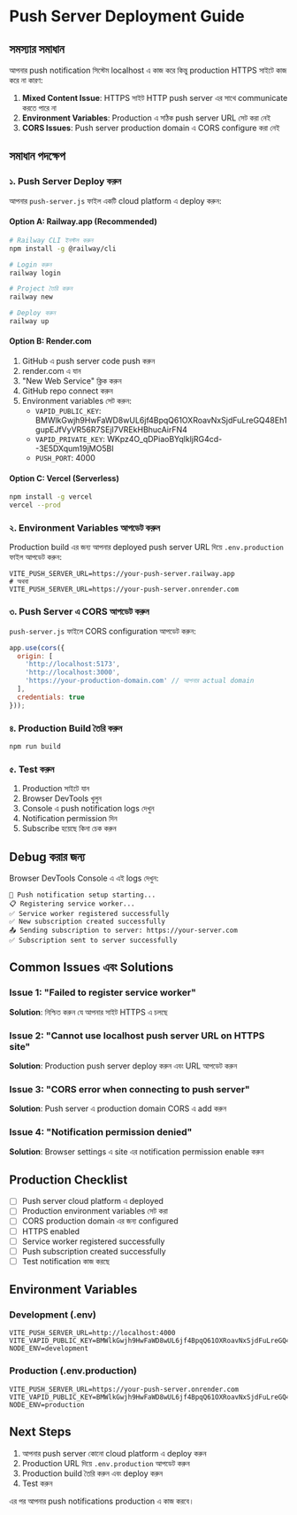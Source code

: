 # Push Server Deployment Guide

## সমস্যার সমাধান

আপনার push notification সিস্টেম localhost এ কাজ করে কিন্তু production HTTPS সাইটে কাজ করে না কারণ:

1. **Mixed Content Issue**: HTTPS সাইট HTTP push server এর সাথে communicate করতে পারে না
2. **Environment Variables**: Production এ সঠিক push server URL সেট করা নেই
3. **CORS Issues**: Push server production domain এ CORS configure করা নেই

## সমাধান পদক্ষেপ

### ১. Push Server Deploy করুন

আপনার `push-server.js` ফাইল একটি cloud platform এ deploy করুন:

#### Option A: Railway.app (Recommended)
```bash
# Railway CLI ইনস্টল করুন
npm install -g @railway/cli

# Login করুন
railway login

# Project তৈরি করুন
railway new

# Deploy করুন
railway up
```

#### Option B: Render.com
1. GitHub এ push server code push করুন
2. render.com এ যান
3. "New Web Service" ক্লিক করুন
4. GitHub repo connect করুন
5. Environment variables সেট করুন:
   - `VAPID_PUBLIC_KEY`: BMWlkGwjh9HwFaWD8wUL6jf4BpqQ61OXRoavNxSjdFuLreGQ48Eh1gupEJfVyVR56R7SEjI7VREkHBhucAirFN4
   - `VAPID_PRIVATE_KEY`: WKpz4O_qDPiaoBYqlkljRG4cd--3E5DXqum19jMO5BI
   - `PUSH_PORT`: 4000

#### Option C: Vercel (Serverless)
```bash
npm install -g vercel
vercel --prod
```

### ২. Environment Variables আপডেট করুন

Production build এর জন্য আপনার deployed push server URL দিয়ে `.env.production` ফাইল আপডেট করুন:

```env
VITE_PUSH_SERVER_URL=https://your-push-server.railway.app
# অথবা
VITE_PUSH_SERVER_URL=https://your-push-server.onrender.com
```

### ৩. Push Server এ CORS আপডেট করুন

`push-server.js` ফাইলে CORS configuration আপডেট করুন:

```javascript
app.use(cors({
  origin: [
    'http://localhost:5173',
    'http://localhost:3000',
    'https://your-production-domain.com' // আপনার actual domain
  ],
  credentials: true
}));
```

### ৪. Production Build তৈরি করুন

```bash
npm run build
```

### ৫. Test করুন

1. Production সাইটে যান
2. Browser DevTools খুলুন
3. Console এ push notification logs দেখুন
4. Notification permission দিন
5. Subscribe হয়েছে কিনা চেক করুন

## Debug করার জন্য

Browser DevTools Console এ এই logs দেখুন:

```
🔔 Push notification setup starting...
📋 Registering service worker...
✅ Service worker registered successfully
✅ New subscription created successfully
📤 Sending subscription to server: https://your-server.com
✅ Subscription sent to server successfully
```

## Common Issues এবং Solutions

### Issue 1: "Failed to register service worker"
**Solution**: নিশ্চিত করুন যে আপনার সাইট HTTPS এ চলছে

### Issue 2: "Cannot use localhost push server URL on HTTPS site"
**Solution**: Production push server deploy করুন এবং URL আপডেট করুন

### Issue 3: "CORS error when connecting to push server"
**Solution**: Push server এ production domain CORS এ add করুন

### Issue 4: "Notification permission denied"
**Solution**: Browser settings এ site এর notification permission enable করুন

## Production Checklist

- [ ] Push server cloud platform এ deployed
- [ ] Production environment variables সেট করা
- [ ] CORS production domain এর জন্য configured
- [ ] HTTPS enabled
- [ ] Service worker registered successfully
- [ ] Push subscription created successfully
- [ ] Test notification কাজ করছে

## Environment Variables

### Development (.env)
```env
VITE_PUSH_SERVER_URL=http://localhost:4000
VITE_VAPID_PUBLIC_KEY=BMWlkGwjh9HwFaWD8wUL6jf4BpqQ61OXRoavNxSjdFuLreGQ48Eh1gupEJfVyVR56R7SEjI7VREkHBhucAirFN4
NODE_ENV=development
```

### Production (.env.production)
```env
VITE_PUSH_SERVER_URL=https://your-push-server.onrender.com
VITE_VAPID_PUBLIC_KEY=BMWlkGwjh9HwFaWD8wUL6jf4BpqQ61OXRoavNxSjdFuLreGQ48Eh1gupEJfVyVR56R7SEjI7VREkHBhucAirFN4
NODE_ENV=production
```

## Next Steps

1. আপনার push server কোনো cloud platform এ deploy করুন
2. Production URL দিয়ে `.env.production` আপডেট করুন
3. Production build তৈরি করুন এবং deploy করুন
4. Test করুন

এর পর আপনার push notifications production এ কাজ করবে।
